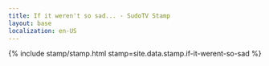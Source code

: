 ```yaml
---
title: If it weren't so sad... - SudoTV Stamp
layout: base
localization: en-US
---
```


{% include stamp/stamp.html
    stamp=site.data.stamp.if-it-werent-so-sad
%}